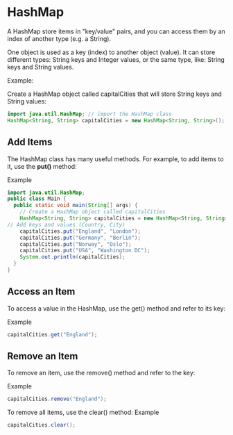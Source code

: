 # HashMap

A HashMap store items in "key/value" pairs, and you can access them by an index of another type (e.g. a String).

One object is used as a key (index) to another object (value). It can store different types: String keys and Integer values, or the same type, like: String keys and String values.

Example:

Create a HashMap object called capitalCities that will store String keys and String values:

```java
import java.util.HashMap; // import the HashMap class
HashMap<String, String> capitalCities = new HashMap<String, String>();
```

## Add Items
The HashMap class has many useful methods. For example, to add items to it, use the **put()** method:

Example

```java
import java.util.HashMap;
public class Main {
  public static void main(String[] args) {
    // Create a HashMap object called capitalCities
    HashMap<String, String> capitalCities = new HashMap<String, String>();
// Add keys and values (Country, City)
    capitalCities.put("England", "London");
    capitalCities.put("Germany", "Berlin");
    capitalCities.put("Norway", "Oslo");
    capitalCities.put("USA", "Washington DC");
    System.out.println(capitalCities);
  }
}
```

## Access an Item
To access a value in the HashMap, use the get() method and refer to its key:

Example

```java
capitalCities.get("England");
```

## Remove an Item
To remove an item, use the remove() method and refer to the key:

Example
```java
capitalCities.remove("England");
```

To remove all items, use the clear() method:
Example

```java
capitalCities.clear();
```
